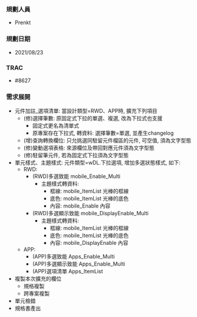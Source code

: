 ### <div id="user">規劃人員</div>
* Prenkt

### <div id="updatedate">規劃日期</div>
* 2021/08/23

### <div id="trac">TRAC</div>
* #8627 

### <div id="requirement">需求展開</div>
* 元件加註_選項清單: 當設計類型=RWD、APP時, 擴充下列項目
    * (修)選擇筆數: 原固定式下拉的單選、複選, 改為下拉式也支援
        * 固定式更名為清單式
        * 原專案存在下拉式, 轉資料: 選擇筆數=單選, 並產生changelog
    * (增)查詢轉換欄位: 只允挑選同駐留元件檔區的元件, 可空值, 須為文字型態
    * (修)變動選項表格: 來源欄位及帶回對應元件須為文字型態
    * (修)駐留筆元件, 若為固定式下拉須為文字型態
* 單元樣式、主題樣式: 元件類型=wDL.下拉選項, 增加多選狀態樣式, 如下:
    * RWD: 
        * (RWD)多選致能   mobile_Enable_Multi
            * 主題樣式轉資料: 
                * 框線: mobile_ItemList 光棒的框線
                * 底色: mobile_ItemList 光棒的底色
                * 內容: mobile_Enable 內容
        * (RWD)多選顯示致能 mobile_DisplayEnable_Multi
            * 主題樣式轉資料: 
                * 框線: mobile_ItemList 光棒的框線
                * 底色: mobile_ItemList 光棒的底色
                * 內容: mobile_DisplayEnable 內容
    * APP:  
        * (APP)多選致能     Apps_Enable_Multi
        * (APP)多選顯示致能 Apps_Enable_Multi
        * (APP)選項清單     Apps_ItemList
* 複製本次擴充的欄位
    * 規格複製
    * 跨專案複製
* 單元檢錯
* 規格書產出
    


